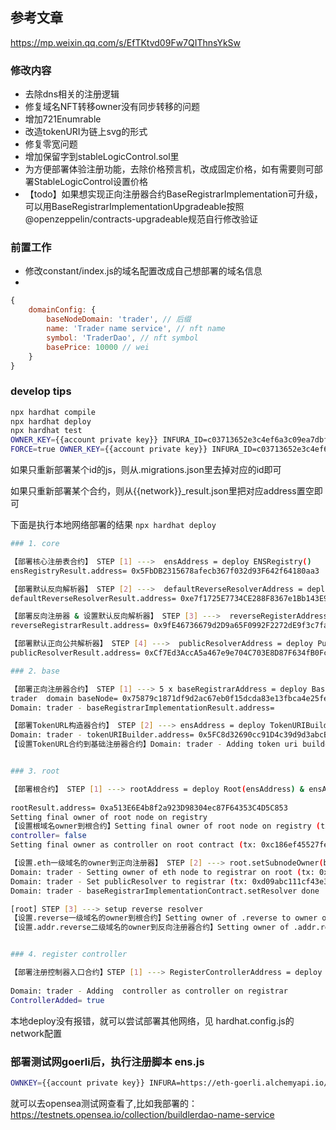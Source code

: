 
## 参考文章

https://mp.weixin.qq.com/s/EfTKtvd09Fw7QIThnsYkSw


### 修改内容
* 去除dns相关的注册逻辑
* 修复域名NFT转移owner没有同步转移的问题
* 增加721Enumrable
* 改造tokenURI为链上svg的形式
* 修复零宽问题
* 增加保留字到stableLogicControl.sol里
* 为方便部署体验注册功能，去除价格预言机，改成固定价格，如有需要则可部署StableLogicControl设置价格
* 【todo】如果想实现正向注册器合约BaseRegistrarImplementation可升级，可以用BaseRegistrarImplementationUpgradeable按照@openzeppelin/contracts-upgradeable规范自行修改验证

### 前置工作
* 修改constant/index.js的域名配置改成自己想部署的域名信息
* 
``` js
{
    domainConfig: {
        baseNodeDomain: 'trader', // 后缀
        name: 'Trader name service', // nft name
        symbol: 'TraderDao', // nft symbol
        basePrice: 10000 // wei
    }
}
```

### develop tips
```sh
npx hardhat compile
npx hardhat deploy 
npx hardhat test
OWNER_KEY={{account private key}} INFURA_ID=c03713652e3c4ef6a3c09ea7dbf58711 npx hardhat deploy --network goerli (INFURA_ID可以替换成自己的infuraid，执行前删除deployment/goerli/.migrations.json)
FORCE=true OWNER_KEY={{account private key}} INFURA_ID=c03713652e3c4ef6a3c09ea7dbf58711 npx hardhat deploy --network goerli （强制都重新deploy）
```
如果只重新部署某个id的js，则从.migrations.json里去掉对应的id即可

如果只重新部署某个合约，则从{{network}}_result.json里把对应address置空即可


下面是执行本地网络部署的结果 `npx hardhat deploy`
```sh
### 1. core  

【部署核心注册表合约】 STEP [1] --->  ensAddress = deploy ENSRegistry()
ensRegistryResult.address= 0x5FbDB2315678afecb367f032d93F642f64180aa3

【部署默认反向解析器】 STEP [2] --->  defaultReverseResolverAddress = deploy DefaultReverseResolver(ensAddress)
defaultReverseResolverResult.address= 0xe7f1725E7734CE288F8367e1Bb143E90bb3F0512

【部署反向注册器 & 设置默认反向解析器】 STEP [3] --->  reverseRegisterAddress = deploy ReverseRegistrar(ensAddress, defaultReverseResolverAddress) 
reverseRegistrarResult.address= 0x9fE46736679d2D9a65F0992F2272dE9f3c7fa6e0

【部署默认正向公共解析器】 STEP [4] --->  publicResolverAddress = deploy PublicResolver(ensAddress)
publicResolverResult.address= 0xCf7Ed3AccA5a467e9e704C703E8D87F634fB0Fc9

### 2. base

【部署正向注册器合约】 STEP [1] ---> 5 x baseRegistrarAddress = deploy BaseRegistrarImplementation(ensAddress, baseNode) & baseRegistrarAddress.addController(owner, true)
trader  domain baseNode= 0x75879c1871df9d2ac67eb0f15dcda83e13fbca4e25fea12b86d1cca00625229e
Domain: trader - baseRegistrarImplementationResult.address=  

【部署TokenURL构造器合约】 STEP [2] ---> ensAddress = deploy TokenURIBuilder() and setTokenURIBuilder
Domain: trader - tokenURIBuilder.address= 0x5FC8d32690cc91D4c39d9d3abcBD16989F875707
【设置TokenURL合约到基础注册器合约】Domain: trader - Adding token uri builder to registrar  


### 3. root

【部署根合约】 STEP [1] ---> rootAddress = deploy Root(ensAddress) & ensAddress.setOwner(ZERO_HASH, rootAddress) && rootAddress.setSubOwner(reserve.add, reverseRegisterAddress) & rootAddress.setSubOwner(ethw, baseRegisterAddress)
 
rootResult.address= 0xa513E6E4b8f2a923D98304ec87F64353C4D5C853
Setting final owner of root node on registry
【设置根域名owner到根合约】Setting final owner of root node on registry (tx:0x55334b8abdc0bfb829991862f436cbc79196bc3221d427802130739265140102)...
controller= false
Setting final owner as controller on root contract (tx: 0xc186ef45527fe0d757ad20ba67252a6ad5c88a5679597c8bf7dd9f65bde28be4)...

【设置.eth一级域名的owner到正向注册器】 STEP [2] ---> root.setSubnodeOwner(baseNodeDomain) & registrar.setResolver(publicResolver)
Domain: trader - Setting owner of eth node to registrar on root (tx: 0x446eae58bd0ac131cb1e7bab912b0149eeddcb48823736409ea72f859e9af31f)...
Domain: trader - Set publicResolver to registrar (tx: 0xd09abc111cf43e37551e7f6a6a90bb7d00685106f025acddbdc2a4c9da95f5af)...
Domain: trader - baseRegistrarImplementationContract.setResolver done

[root] STEP [3] ---> setup reverse resolver
【设置.reverse一级域名的owner到根合约】Setting owner of .reverse to owner on root (tx: 0xfc461f3a7517f1b3bc7224a9f6b5dfe5dd06c9d233439ca4de4b43e090ee7101)...
【设置.addr.reverse二级域名的owner到反向注册器合约】Setting owner of .addr.reverse to ReverseRegistrar on ensRegistryContract (tx: 0x9c0cb971a350123c117807590fb2e053044295aa87485964ccc54b6d5090e1a4)...


### 4. register controller

【部署注册控制器入口合约】STEP [1] ---> RegisterControllerAddress = deploy ETHRegistrarController(baseRegisterAddress,StableLogicControlAddress, reverseRegistrarAddress, minCommitmentAge, maxCommitmentAge) && baseRegisterAddress.addController(controllerAddress,true), reverseRegisterAddress.setController(controllerAddress)
 
Domain: trader - Adding  controller as controller on registrar 
ControllerAdded= true
```
本地deploy没有报错，就可以尝试部署其他网络，见 hardhat.config.js的network配置

### 部署测试网goerli后，执行注册脚本 ens.js

```sh
OWNKEY={{account private key}} INFURA=https://eth-goerli.alchemyapi.io/v2/GlaeWuylnNM3uuOo-SAwJxuwTdqHaY5l  node ens.js
```
就可以去opensea测试网查看了,比如我部署的：https://testnets.opensea.io/collection/buildlerdao-name-service


